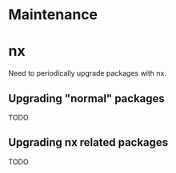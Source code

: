 # Maintenance

# nx

Need to periodically upgrade packages with nx.

## Upgrading "normal" packages

TODO

## Upgrading nx related packages

TODO
